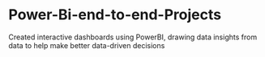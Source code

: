 # Power-Bi-end-to-end-Projects

Created interactive dashboards using PowerBI, drawing data insights from data to help make better data-driven decisions
